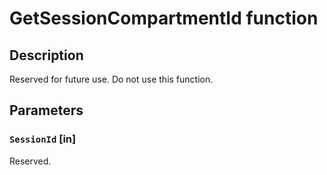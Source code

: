 # GetSessionCompartmentId function

## Description

Reserved for future use. Do not use this function.

## Parameters

### `SessionId` [in]

Reserved.